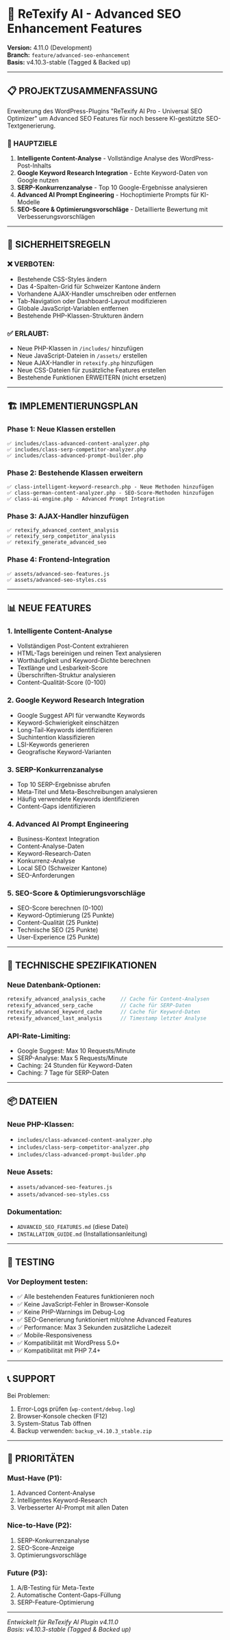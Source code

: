 # 🚀 ReTexify AI - Advanced SEO Enhancement Features

**Version:** 4.11.0 (Development)  
**Branch:** `feature/advanced-seo-enhancement`  
**Basis:** v4.10.3-stable (Tagged & Backed up)

---

## 📋 PROJEKTZUSAMMENFASSUNG

Erweiterung des WordPress-Plugins "ReTexify AI Pro - Universal SEO Optimizer" um Advanced SEO Features für noch bessere KI-gestützte SEO-Textgenerierung.

### 🎯 HAUPTZIELE

1. **Intelligente Content-Analyse** - Vollständige Analyse des WordPress-Post-Inhalts
2. **Google Keyword Research Integration** - Echte Keyword-Daten von Google nutzen
3. **SERP-Konkurrenzanalyse** - Top 10 Google-Ergebnisse analysieren
4. **Advanced AI Prompt Engineering** - Hochoptimierte Prompts für KI-Modelle
5. **SEO-Score & Optimierungsvorschläge** - Detaillierte Bewertung mit Verbesserungsvorschlägen

---

## 🚨 SICHERHEITSREGELN

### ❌ VERBOTEN:
- Bestehende CSS-Styles ändern
- Das 4-Spalten-Grid für Schweizer Kantone ändern
- Vorhandene AJAX-Handler umschreiben oder entfernen
- Tab-Navigation oder Dashboard-Layout modifizieren
- Globale JavaScript-Variablen entfernen
- Bestehende PHP-Klassen-Strukturen ändern

### ✅ ERLAUBT:
- Neue PHP-Klassen in `/includes/` hinzufügen
- Neue JavaScript-Dateien in `/assets/` erstellen
- Neue AJAX-Handler in `retexify.php` hinzufügen
- Neue CSS-Dateien für zusätzliche Features erstellen
- Bestehende Funktionen ERWEITERN (nicht ersetzen)

---

## 🏗️ IMPLEMENTIERUNGSPLAN

### Phase 1: Neue Klassen erstellen
```
✅ includes/class-advanced-content-analyzer.php
✅ includes/class-serp-competitor-analyzer.php
✅ includes/class-advanced-prompt-builder.php
```

### Phase 2: Bestehende Klassen erweitern
```
✅ class-intelligent-keyword-research.php - Neue Methoden hinzufügen
✅ class-german-content-analyzer.php - SEO-Score-Methoden hinzufügen
✅ class-ai-engine.php - Advanced Prompt Integration
```

### Phase 3: AJAX-Handler hinzufügen
```
✅ retexify_advanced_content_analysis
✅ retexify_serp_competitor_analysis
✅ retexify_generate_advanced_seo
```

### Phase 4: Frontend-Integration
```
✅ assets/advanced-seo-features.js
✅ assets/advanced-seo-styles.css
```

---

## 📊 NEUE FEATURES

### 1. Intelligente Content-Analyse
- Vollständigen Post-Content extrahieren
- HTML-Tags bereinigen und reinen Text analysieren
- Worthäufigkeit und Keyword-Dichte berechnen
- Textlänge und Lesbarkeit-Score
- Überschriften-Struktur analysieren
- Content-Qualität-Score (0-100)

### 2. Google Keyword Research Integration
- Google Suggest API für verwandte Keywords
- Keyword-Schwierigkeit einschätzen
- Long-Tail-Keywords identifizieren
- Suchintention klassifizieren
- LSI-Keywords generieren
- Geografische Keyword-Varianten

### 3. SERP-Konkurrenzanalyse
- Top 10 SERP-Ergebnisse abrufen
- Meta-Titel und Meta-Beschreibungen analysieren
- Häufig verwendete Keywords identifizieren
- Content-Gaps identifizieren

### 4. Advanced AI Prompt Engineering
- Business-Kontext Integration
- Content-Analyse-Daten
- Keyword-Research-Daten
- Konkurrenz-Analyse
- Local SEO (Schweizer Kantone)
- SEO-Anforderungen

### 5. SEO-Score & Optimierungsvorschläge
- SEO-Score berechnen (0-100)
- Keyword-Optimierung (25 Punkte)
- Content-Qualität (25 Punkte)
- Technische SEO (25 Punkte)
- User-Experience (25 Punkte)

---

## 🔧 TECHNISCHE SPEZIFIKATIONEN

### Neue Datenbank-Optionen:
```php
retexify_advanced_analysis_cache     // Cache für Content-Analysen
retexify_advanced_serp_cache         // Cache für SERP-Daten
retexify_advanced_keyword_cache      // Cache für Keyword-Daten
retexify_advanced_last_analysis      // Timestamp letzter Analyse
```

### API-Rate-Limiting:
- Google Suggest: Max 10 Requests/Minute
- SERP-Analyse: Max 5 Requests/Minute
- Caching: 24 Stunden für Keyword-Daten
- Caching: 7 Tage für SERP-Daten

---

## 📦 DATEIEN

### Neue PHP-Klassen:
- `includes/class-advanced-content-analyzer.php`
- `includes/class-serp-competitor-analyzer.php`
- `includes/class-advanced-prompt-builder.php`

### Neue Assets:
- `assets/advanced-seo-features.js`
- `assets/advanced-seo-styles.css`

### Dokumentation:
- `ADVANCED_SEO_FEATURES.md` (diese Datei)
- `INSTALLATION_GUIDE.md` (Installationsanleitung)

---

## 🧪 TESTING

### Vor Deployment testen:
- ✅ Alle bestehenden Features funktionieren noch
- ✅ Keine JavaScript-Fehler in Browser-Konsole
- ✅ Keine PHP-Warnings im Debug-Log
- ✅ SEO-Generierung funktioniert mit/ohne Advanced Features
- ✅ Performance: Max 3 Sekunden zusätzliche Ladezeit
- ✅ Mobile-Responsiveness
- ✅ Kompatibilität mit WordPress 5.0+
- ✅ Kompatibilität mit PHP 7.4+

---

## 📞 SUPPORT

Bei Problemen:
1. Error-Logs prüfen (`wp-content/debug.log`)
2. Browser-Konsole checken (F12)
3. System-Status Tab öffnen
4. Backup verwenden: `backup_v4.10.3_stable.zip`

---

## 🎯 PRIORITÄTEN

### Must-Have (P1):
1. Advanced Content-Analyse
2. Intelligentes Keyword-Research
3. Verbesserter AI-Prompt mit allen Daten

### Nice-to-Have (P2):
1. SERP-Konkurrenzanalyse
2. SEO-Score-Anzeige
3. Optimierungsvorschläge

### Future (P3):
1. A/B-Testing für Meta-Texte
2. Automatische Content-Gaps-Füllung
3. SERP-Feature-Optimierung

---

*Entwickelt für ReTexify AI Plugin v4.11.0*  
*Basis: v4.10.3-stable (Tagged & Backed up)*
